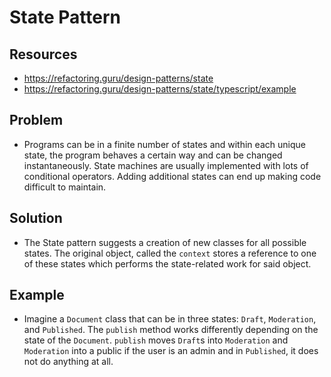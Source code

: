 # State Pattern

## Resources
* https://refactoring.guru/design-patterns/state
* https://refactoring.guru/design-patterns/state/typescript/example

## Problem
* Programs can be in a finite number of states and within each unique state, the
  program behaves a certain way and can be changed instantaneously. State
  machines are usually implemented with lots of conditional operators. Adding
  additional states can end up making code difficult to maintain.

## Solution
* The State pattern suggests a creation of new classes for all possible states.
  The original object, called the `context` stores a reference to one of these
  states which performs the state-related work for said object.

## Example
* Imagine a `Document` class that can be in three states: `Draft`, `Moderation`,
  and `Published`. The `publish` method works differently depending on the state
  of the `Document`. `publish` moves `Draft`s into `Moderation` and `Moderation`
  into a public if the user is an admin and in `Published`, it does not do
  anything at all.